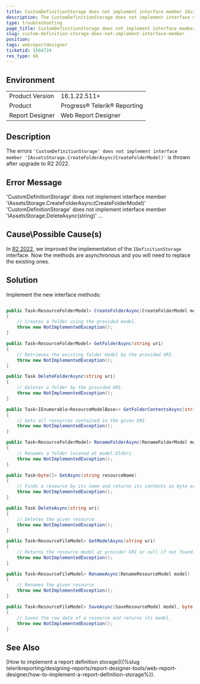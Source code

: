 ```yaml
---
title: CustomDefinitionStorage does not implement interface member IAssetsStorage.CreateFolderAsync(CreateFolderModel)
description: The CustomDefinitionStorage does not implement interface member IAssetsStorage.CreateFolderAsync(CreateFolderModel) is thrown after upgrade to R2 2022
type: troubleshooting
page_title: CustomDefinitionStorage does not implement interface member IAssetsStorage.CreateFolderAsync(CreateFolderModel)
slug: custom-definition-storage-does-not-implement-interface-member
position: 
tags: webreportdesigner
ticketid: 1564724
res_type: kb
---
```


## Environment
<table>
	<tbody>
		<tr>
			<td>Product Version</td>
			<td>16.1.22.511+</td>
		</tr>
		<tr>
			<td>Product</td>
			<td>Progress® Telerik® Reporting</td>
		</tr>
		<tr>
			<td>Report Designer</td>
			<td>Web Report Designer</td>
		</tr>
	</tbody>
</table>


## Description
The errors `'CustomDefinitionStorage' does not implement interface member 'IAssetsStorage.CreateFolderAsync(CreateFolderModel)'` is thrown after upgrade to R2 2022.

## Error Message
'CustomDefinitionStorage' does not implement interface member 'IAssetsStorage.CreateFolderAsync(CreateFolderModel)'
'CustomDefinitionStorage' does not implement interface member 'IAssetsStorage.DeleteAsync(string)'
...


## Cause\Possible Cause(s)
In [R2 2022](https://www.telerik.com/support/whats-new/reporting/release-history/progress-telerik-reporting-r2-2022-16-1-22-511), we improved the implementation of the `IDefinitionStorage` interface. Now the methods are asynchronous and you will need to replace
the existing ones.

## Solution
Implement the new interface methods:
````C#

public Task<ResourceFolderModel> CreateFolderAsync(CreateFolderModel model)
{
    // Creates a folder using the provided model.
    throw new NotImplementedException();
}

public Task<ResourceFolderModel> GetFolderAsync(string uri)
{
    // Retrieves the existing folder model by the provided URI.
    throw new NotImplementedException();
}

public Task DeleteFolderAsync(string uri)
{
    // Deletes a folder by the provided URI.
    throw new NotImplementedException();
}

public Task<IEnumerable<ResourceModelBase>> GetFolderContentsAsync(string uri)
{
    // Gets all resources contained in the given URI.
    throw new NotImplementedException();
}

public Task<ResourceFolderModel> RenameFolderAsync(RenameFolderModel model)
{
    // Renames a folder located at model.OldUri.
    throw new NotImplementedException();
}

public Task<byte[]> GetAsync(string resourceName)
{
    // Finds a resource by its name and returns its contents as byte array.
    throw new NotImplementedException();
}

public Task DeleteAsync(string uri)
{
    // Deletes the given resource
    throw new NotImplementedException();
}

public Task<ResourceFileModel> GetModelAsync(string uri)
{
    // Returns the resource model at provider URI or null if not found.
    throw new NotImplementedException();
}

public Task<ResourceFileModel> RenameAsync(RenameResourceModel model)
{
    // Renames the given resource
    throw new NotImplementedException();
}

public Task<ResourceFileModel> SaveAsync(SaveResourceModel model, byte[] resource)
{
    // Saves the raw data of a resource and returns its model.
    throw new NotImplementedException();
}
````

## See Also
[How to implement a report definition storage]({%slug telerikreporting/designing-reports/report-designer-tools/web-report-designer/how-to-implement-a-report-definition-storage%}).
